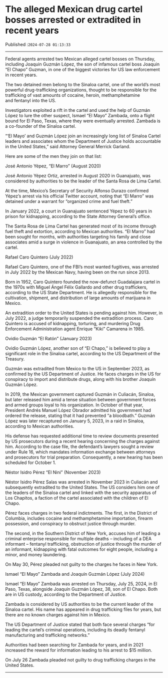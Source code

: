 # The alleged Mexican drug cartel bosses arrested or extradited in recent years

Published :`2024-07-28 01:13:33`

---

Federal agents arrested two Mexican alleged cartel bosses on Thursday, including Joaquin Guzmán López, the son of infamous cartel boss Joaquin “El Chapo” Guzman, in one of the biggest victories for US law enforcement in recent years.

The two detained men belong to the Sinaloa cartel, one of the world’s most powerful drug-trafficking organizations, thought to be responsible for the trafficking of vast amounts of cocaine, heroin, methamphetamine and fentanyl into the US.

Investigators exploited a rift in the cartel and used the help of Guzmán López to lure the other suspect, Ismael “El Mayo” Zambada, onto a flight bound for El Paso, Texas, where they were eventually arrested. Zambada is a co-founder of the Sinaloa cartel.

“‘El Mayo’ and Guzmán López join an increasingly long list of Sinaloa Cartel leaders and associates whom the Department of Justice holds accountable in the United States,” said Attorney General Merrick Garland.

Here are some of the men they join on that list:

José Antonio Yépez, “El Marro” (August 2020)

José Antonio Yépez Ortiz, arrested in August 2020 in Guanajuato, was considered by authorities to be the leader of the Santa Rosa de Lima Cartel.

At the time, Mexico’s Secretary of Security Alfonso Durazo confirmed Yépez’s arrest via his official Twitter account, noting that “El Marro” was detained under a warrant for “organized crime and fuel theft.”

In January 2022, a court in Guanajuato sentenced Yépez to 60 years in prison for kidnapping, according to the State Attorney General’s office.

The Santa Rosa de Lima Cartel has generated most of its income through fuel theft and extortion, according to Mexican authorities. “El Marro” had been sought for months, with authorities targeting his family and close associates amid a surge in violence in Guanajuato, an area controlled by the cartel.

Rafael Caro Quintero (July 2022)

Rafael Caro Quintero, one of the FBI’s most wanted fugitives, was arrested in July 2022 by the Mexican Navy, having been on the run since 2013.

Born in 1952, Caro Quintero founded the now-defunct Guadalajara cartel in the 1970s with Miguel Ángel Félix Gallardo and other drug traffickers, according to the US State Department. He is allegedly responsible for the cultivation, shipment, and distribution of large amounts of marijuana in Mexico.

An extradition order to the United States is pending against him. However, in July 2022, a judge temporarily suspended the extradition process. Caro Quintero is accused of kidnapping, torturing, and murdering Drug Enforcement Administration agent Enrique “Kiki” Camarena in 1985.

Ovidio Guzmán “El Ratón” (January 2023)

Ovidio Guzmán López, another son of “El Chapo,” is believed to play a significant role in the Sinaloa cartel, according to the US Department of the Treasury.

Guzmán was extradited from Mexico to the US in September 2023, as confirmed by the US Department of Justice. He faces charges in the US for conspiracy to import and distribute drugs, along with his brother Joaquín Guzmán López.

In 2019, the Mexican government captured Guzmán in Culiacán, Sinaloa, but later released him amid a tense situation between government forces and armed groups loyal to his organization. In October of that year, President Andrés Manuel López Obrador admitted his government had ordered the release, stating that it had prevented “a bloodbath.” Guzmán López was later recaptured on January 5, 2023, in a raid in Sinaloa, according to Mexican authorities.

His defense has requested additional time to review documents presented by US prosecutors during a recent hearing concerning the charges against him. According to the case file, the defendant’s lawyers sought a review under Rule 16, which mandates information exchange between attorneys and prosecutors for trial preparation. Consequently, a new hearing has been scheduled for October 1.

Néstor Isidro Pérez “El Nini” (November 2023)

Néstor Isidro Pérez Salas was arrested in November 2023 in Culiacán and subsequently extradited to the United States. The US considers him one of the leaders of the Sinaloa cartel and linked with the security apparatus of Los Chapitos, a faction of the cartel associated with the children of El Chapo.

Pérez faces charges in two federal indictments. The first, in the District of Columbia, includes cocaine and methamphetamine importation, firearm possession, and conspiracy to obstruct justice through murder.

The second, in the Southern District of New York, accuses him of leading a criminal enterprise responsible for multiple deaths – including of a DEA informant – fentanyl trafficking, obstruction of justice through the murder of an informant, kidnapping with fatal outcomes for eight people, including a minor, and money laundering.

On May 30, Pérez pleaded not guilty to the charges he faces in New York.

Ismael “El Mayo” Zambada and Joaquín Guzmán López (July 2024)

Ismael “El Mayo” Zambada was arrested on Thursday, July 25, 2024, in El Paso, Texas, alongside Joaquín Guzmán López, 38, son of El Chapo. Both are in US custody, according to the Department of Justice.

Zambada is considered by US authorities to be the current leader of the Sinaloa cartel. His name has appeared in drug trafficking files for years, but there are no known charges against him in Mexico.

The US Department of Justice stated that both face several charges “for leading the cartel’s criminal operations, including its deadly fentanyl manufacturing and trafficking networks.”

Authorities had been searching for Zambada for years, and in 2021 increased the reward for information leading to his arrest to $15 million.

On July 26 Zambada pleaded not guilty to drug trafficking charges in the United States.

---

